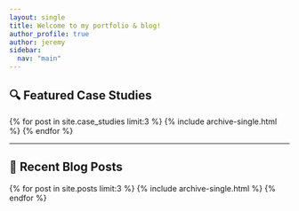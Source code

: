 ```yaml
---
layout: single
title: Welcome to my portfolio & blog!
author_profile: true
author: jeremy
sidebar:
  nav: "main"
---
```


## 🔍 Featured Case Studies

{% for post in site.case_studies limit:3 %}
  {% include archive-single.html %}
{% endfor %}

---

## 📰 Recent Blog Posts

{% for post in site.posts limit:3 %}
  {% include archive-single.html %}
{% endfor %}